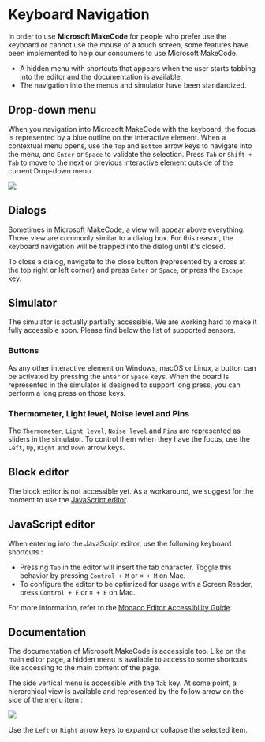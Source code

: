 # Keyboard Navigation

In order to use **Microsoft MakeCode** for people who prefer use the keyboard or cannot use the mouse of a touch screen, some features have been implemented to help our consumers to use Microsoft MakeCode.

* A hidden menu with shortcuts that appears when the user starts tabbing into the editor and the documentation is available.
* The navigation into the menus and simulator have been standardized.

## Drop-down menu

When you navigation into Microsoft MakeCode with the keyboard, the focus is represented by a blue outline on the interactive element. When a contextual menu opens, use the ``Top`` and ``Bottom`` arrow keys to navigate into the menu, and ``Enter`` or ``Space`` to validate the selection. Press ``Tab`` or ``Shift + Tab`` to move to the next or previous interactive element outside of the current Drop-down menu.

![](/static/images/accessibility-context-menu.png)

## Dialogs

Sometimes in Microsoft MakeCode, a view will appear above everything. Those view are commonly similar to a dialog box. For this reason, the keyboard navigation will be trapped into the dialog until it's closed.

To close a dialog, navigate to the close button (represented by a cross at the top right or left corner) and press ``Enter`` or ``Space``, or press the ``Escape`` key.

## Simulator

The simulator is actually partially accessible. We are working hard to make it fully accessible soon.
Please find below the list of supported sensors.

### Buttons

As any other interactive element on Windows, macOS or Linux, a button can be activated by pressing the ``Enter`` or ``Space`` keys.
When the board is represented in the simulator is designed to support long press, you can perform a long press on those keys.

### Thermometer, Light level, Noise level and Pins

The ``Thermometer``, ``Light level``, ``Noise level`` and ``Pins`` are represented as sliders in the simulator. To control them when they have the focus, use the ``Left``, ``Up``, ``Right`` and ``Down`` arrow keys. 

## Block editor

The block editor is not accessible yet. As a workaround, we suggest for the moment to use the [JavaScript editor](#javascript-editor).

## JavaScript editor

When entering into the JavaScript editor, use the following keyboard shortcuts :

* Pressing ``Tab`` in the editor will insert the tab character. Toggle this behavior by pressing ``Control + M`` or ``⌘ + M`` on Mac.
* To configure the editor to be optimized for usage with a Screen Reader, press ``Control + E`` or ``⌘ + E`` on Mac.

For more information, refer to the [Monaco Editor Accessibility Guide](https://github.com/Microsoft/monaco-editor/wiki/Monaco-Editor-Accessibility-Guide).

## Documentation

The documentation of Microsoft MakeCode is accessible too. Like on the main editor page, a hidden menu is available to access to some shortcuts like accessing to the main content of the page.

The side vertical menu is accessible with the ``Tab`` key.
At some point, a hierarchical view is available and represented by the follow arrow on the side of the menu item :

![](/static/images/accessibility-documentation-treeview.png)

Use the ``Left`` or ``Right`` arrow keys to expand or collapse the selected item.
